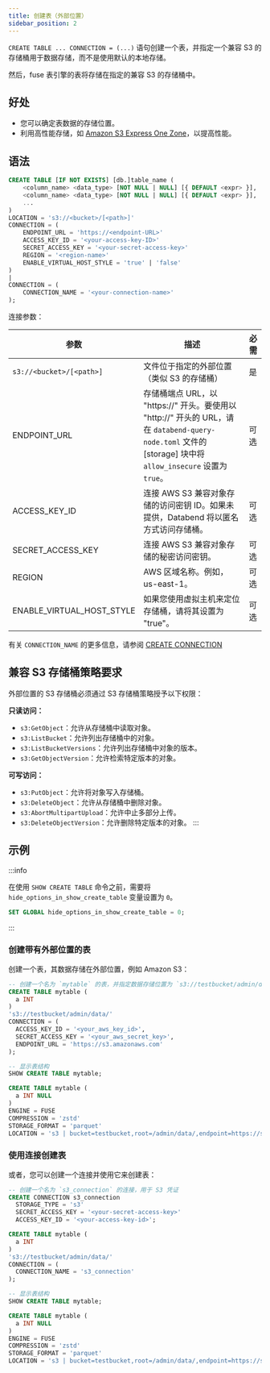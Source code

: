 ```yaml
---
title: 创建表（外部位置）
sidebar_position: 2
---
```


`CREATE TABLE ... CONNECTION = (...)` 语句创建一个表，并指定一个兼容 S3 的存储桶用于数据存储，而不是使用默认的本地存储。

然后，fuse 表引擎的表将存储在指定的兼容 S3 的存储桶中。

## 好处

- 您可以确定表数据的存储位置。
- 利用高性能存储，如 [Amazon S3 Express One Zone](https://aws.amazon.com/s3/storage-classes/express-one-zone/)，以提高性能。

## 语法

```sql
CREATE TABLE [IF NOT EXISTS] [db.]table_name (
    <column_name> <data_type> [NOT NULL | NULL] [{ DEFAULT <expr> }],
    <column_name> <data_type> [NOT NULL | NULL] [{ DEFAULT <expr> }],
    ...
)
LOCATION = 's3://<bucket>/[<path>]'
CONNECTION = (
    ENDPOINT_URL = 'https://<endpoint-URL>'
    ACCESS_KEY_ID = '<your-access-key-ID>'
    SECRET_ACCESS_KEY = '<your-secret-access-key>'
    REGION = '<region-name>'
    ENABLE_VIRTUAL_HOST_STYLE = 'true' | 'false'
)
|
CONNECTION = (
    CONNECTION_NAME = '<your-connection-name>'
);
```

连接参数：

| 参数                          | 描述                                                                                                                                                                                                              | 必需       |
|-----------------------------|--------------------------------------------------------------------------------------------------------------------------------------------------------------------------------------------------------------------------|------------|
| `s3://<bucket>/[<path>]`    | 文件位于指定的外部位置（类似 S3 的存储桶）                                                                                                                                                            | 是         |
| ENDPOINT_URL              	 | 存储桶端点 URL，以 "https://" 开头。要使用以 "http://" 开头的 URL，请在 `databend-query-node.toml` 文件的 [storage] 块中将 `allow_insecure` 设置为 `true`。                                  	 | 可选 	     |
| ACCESS_KEY_ID             	 | 连接 AWS S3 兼容对象存储的访问密钥 ID。如果未提供，Databend 将以匿名方式访问存储桶。    	                                                                               | 可选 	     |
| SECRET_ACCESS_KEY         	 | 连接 AWS S3 兼容对象存储的秘密访问密钥。 	                                                                                                                                            | 可选 	     |
| REGION                    	 | AWS 区域名称。例如，us-east-1。                                    	                                                                                                                                            | 可选 	     |
| ENABLE_VIRTUAL_HOST_STYLE 	 | 如果您使用虚拟主机来定位存储桶，请将其设置为 "true"。                               	                                                                                                                      | 可选 	     |

有关 `CONNECTION_NAME` 的更多信息，请参阅 [CREATE CONNECTION](../13-connection/create-connection.md)

## 兼容 S3 存储桶策略要求

外部位置的 S3 存储桶必须通过 S3 存储桶策略授予以下权限：

**只读访问：**
- `s3:GetObject`：允许从存储桶中读取对象。
- `s3:ListBucket`：允许列出存储桶中的对象。
- `s3:ListBucketVersions`：允许列出存储桶中对象的版本。
- `s3:GetObjectVersion`：允许检索特定版本的对象。

**可写访问：**
- `s3:PutObject`：允许将对象写入存储桶。
- `s3:DeleteObject`：允许从存储桶中删除对象。
- `s3:AbortMultipartUpload`：允许中止多部分上传。
- `s3:DeleteObjectVersion`：允许删除特定版本的对象。
:::

## 示例

:::info

在使用 `SHOW CREATE TABLE` 命令之前，需要将 `hide_options_in_show_create_table` 变量设置为 `0`。
```sql
SET GLOBAL hide_options_in_show_create_table = 0;
```
:::

### 创建带有外部位置的表

创建一个表，其数据存储在外部位置，例如 Amazon S3：

```sql
-- 创建一个名为 `mytable` 的表，并指定数据存储位置为 `s3://testbucket/admin/data/`
CREATE TABLE mytable (
  a INT
)
's3://testbucket/admin/data/'
CONNECTION = (
  ACCESS_KEY_ID = '<your_aws_key_id>',
  SECRET_ACCESS_KEY = '<your_aws_secret_key>',
  ENDPOINT_URL = 'https://s3.amazonaws.com'
);

-- 显示表结构
SHOW CREATE TABLE mytable;

CREATE TABLE mytable (
  a INT NULL
)
ENGINE = FUSE
COMPRESSION = 'zstd'
STORAGE_FORMAT = 'parquet'
LOCATION = 's3 | bucket=testbucket,root=/admin/data/,endpoint=https://s3.amazonaws.com';
```

### 使用连接创建表

或者，您可以创建一个连接并使用它来创建表：
```sql
-- 创建一个名为 `s3_connection` 的连接，用于 S3 凭证
CREATE CONNECTION s3_connection
  STORAGE_TYPE = 's3'
  SECRET_ACCESS_KEY = '<your-secret-access-key>'
  ACCESS_KEY_ID = '<your-access-key-id>';

CREATE TABLE mytable (
  a INT
)
's3://testbucket/admin/data/'
CONNECTION = (
  CONNECTION_NAME = 's3_connection'
);

-- 显示表结构
SHOW CREATE TABLE mytable;

CREATE TABLE mytable (
  a INT NULL
)
ENGINE = FUSE
COMPRESSION = 'zstd'
STORAGE_FORMAT = 'parquet'
LOCATION = 's3 | bucket=testbucket,root=/admin/data/,endpoint=https://s3.amazonaws.com';
```